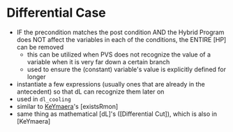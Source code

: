 Differential Case
=================

- IF the precondition matches the post condition AND the Hybrid Program does NOT affect the variables in each of the conditions, the ENTIRE [HP] can be removed
	- this can be utilized when PVS does not recognize the value of a variable when it is very far down a certain branch
	- used to ensure the (constant) variable's value is explicitly defined for longer
- instantiate a few expressions (usually ones that are already in the antecedent) so that dL can recognize them later on
- used in `dl_cooling`
- similar to [KeYmaera](pages/keymaera.md)'s [existsRmon]
- same thing as mathematical [dL]'s ([Differential Cut]), which is also in [KeYmaera]
